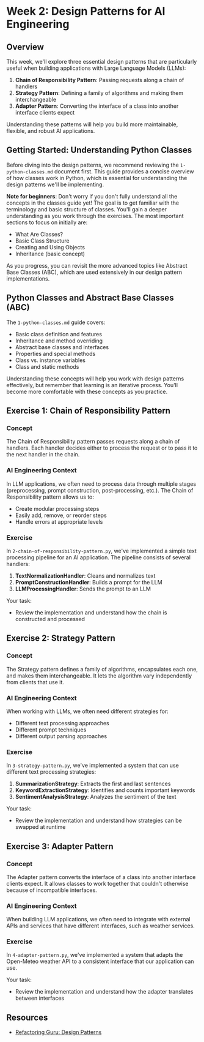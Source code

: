 # Week 2: Design Patterns for AI Engineering

## Overview

This week, we'll explore three essential design patterns that are particularly useful when building applications with Large Language Models (LLMs):

1. **Chain of Responsibility Pattern**: Passing requests along a chain of handlers
2. **Strategy Pattern**: Defining a family of algorithms and making them interchangeable
3. **Adapter Pattern**: Converting the interface of a class into another interface clients expect

Understanding these patterns will help you build more maintainable, flexible, and robust AI applications.

## Getting Started: Understanding Python Classes

Before diving into the design patterns, we recommend reviewing the `1-python-classes.md` document first. This guide provides a concise overview of how classes work in Python, which is essential for understanding the design patterns we'll be implementing.

**Note for beginners**: Don't worry if you don't fully understand all the concepts in the classes guide yet! The goal is to get familiar with the terminology and basic structure of classes. You'll gain a deeper understanding as you work through the exercises. The most important sections to focus on initially are:

- What Are Classes?
- Basic Class Structure
- Creating and Using Objects
- Inheritance (basic concept)

As you progress, you can revisit the more advanced topics like Abstract Base Classes (ABC), which are used extensively in our design pattern implementations.

## Python Classes and Abstract Base Classes (ABC)

The `1-python-classes.md` guide covers:

- Basic class definition and features
- Inheritance and method overriding
- Abstract base classes and interfaces
- Properties and special methods
- Class vs. instance variables
- Class and static methods

Understanding these concepts will help you work with design patterns effectively, but remember that learning is an iterative process. You'll become more comfortable with these concepts as you practice.

## Exercise 1: Chain of Responsibility Pattern

### Concept

The Chain of Responsibility pattern passes requests along a chain of handlers. Each handler decides either to process the request or to pass it to the next handler in the chain.

### AI Engineering Context

In LLM applications, we often need to process data through multiple stages (preprocessing, prompt construction, post-processing, etc.). The Chain of Responsibility pattern allows us to:

- Create modular processing steps
- Easily add, remove, or reorder steps
- Handle errors at appropriate levels

### Exercise

In `2-chain-of-responsibility-pattern.py`, we've implemented a simple text processing pipeline for an AI application. The pipeline consists of several handlers:

1. **TextNormalizationHandler**: Cleans and normalizes text
2. **PromptConstructionHandler**: Builds a prompt for the LLM
3. **LLMProcessingHandler**: Sends the prompt to an LLM

Your task:

- Review the implementation and understand how the chain is constructed and processed

## Exercise 2: Strategy Pattern

### Concept

The Strategy pattern defines a family of algorithms, encapsulates each one, and makes them interchangeable. It lets the algorithm vary independently from clients that use it.

### AI Engineering Context

When working with LLMs, we often need different strategies for:

- Different text processing approaches
- Different prompt techniques
- Different output parsing approaches

### Exercise

In `3-strategy-pattern.py`, we've implemented a system that can use different text processing strategies:

1. **SummarizationStrategy**: Extracts the first and last sentences
2. **KeywordExtractionStrategy**: Identifies and counts important keywords
3. **SentimentAnalysisStrategy**: Analyzes the sentiment of the text

Your task:

- Review the implementation and understand how strategies can be swapped at runtime

## Exercise 3: Adapter Pattern

### Concept

The Adapter pattern converts the interface of a class into another interface clients expect. It allows classes to work together that couldn't otherwise because of incompatible interfaces.

### AI Engineering Context

When building LLM applications, we often need to integrate with external APIs and services that have different interfaces, such as weather services.

### Exercise

In `4-adapter-pattern.py`, we've implemented a system that adapts the Open-Meteo weather API to a consistent interface that our application can use.

Your task:

- Review the implementation and understand how the adapter translates between interfaces

## Resources

- [Refactoring Guru: Design Patterns](https://refactoring.guru/design-patterns)